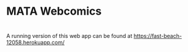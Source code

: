 # MATA Webcomics
# 
A running version of this web app can be found at https://fast-beach-12058.herokuapp.com/


